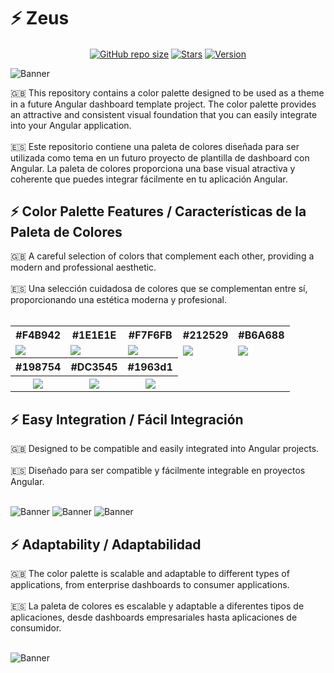 # ⚡ Zeus

<p align='center'>
   <a href='#'><img align='center' alt='GitHub repo size' src='https://img.shields.io/github/repo-size/mzafram2001/zeus?color=F4B942&style=for-the-badge&logo=github'></a>
   <a href='https://github.com/mzafram2001/zeus/stargazers'><img align='center' alt='Stars' src='https://img.shields.io/github/stars/mzafram2001/zeus?color=F4B942&style=for-the-badge&logo=data%3Aimage/png%3Bbase64%2CiVBORw0KGgoAAAANSUhEUgAAAB4AAAAdCAYAAAC9pNwMAAAACXBIWXMAAAsTAAALEwEAmpwYAAAAIGNIUk0AAHpFAACAgwAA/FcAAIDoAAB5FgAA8QEAADtfAAAcheDStWoAAAHISURBVHjavJS/a1NRGIafm7RaaGJ1KR0MQUVNBiOhtKLg6GKXItRJVwc3M%2BpW%2Bg/4Fwid3LRLBydBHARBiqSiqcY2UOgipopBQnxdzpXr5dyb5iQnHxw49/z4nvOe7543kIRjPAFywIrL5sARPAF0TT8P/Bw0QcZR7cNIf3VcirNG4ZT5/mOuvONb8YMINMzxyLfiLNAGpmPjPVPrji/F9y3Q8EA1n4oPgNmEuUNgxofitRQowAng8bCKTwFF4CxQBq4BN4%2BY8wXwCvgAfAb2gG828C3gDHDOgIpAIaGWLvELaAG7QBNoAF8DSV8MeJxxkAEWgfoYoU1gPqzxceANcNkztAEsAO3wr/5tBt55hH4C5o0B/fecusBVT/CPpqQ//o1IircJSW81utiWlItzkt5xAGwBl4ZUugNUbB6eZplFU5djjtAeUAXeu3h1CzjtCG4DJ128eq6PN/eLPHDeBVwd4prD3FUXcGkEz%2BiCC/jiCMAlH%2BAN4JmrYpuBhG0/wRCeSqpE1pUkrSes/S5p0pY/CVqwJNmUdD3loFckPbfsKw8CXo5sfC1pKQUYbzckvYzsvzMI%2BJ7x2LsDAOPttqS6pJpt/u8AK65O%2Bt9ReEMAAAAASUVORK5CYII%3D'></a>
<a href='#'><img align='center' alt='Version' src='https://img.shields.io/badge/Version-0.0.21-F4B942?style=for-the-badge&logo=convertio&logoColor=white'></a>
</p>

![Banner](https://i.ibb.co/vq674jg/Zeus-2.png)

<div>
  🇬🇧 This repository contains a color palette designed to be used as a theme in a future Angular dashboard template project. The color palette provides an attractive and consistent visual foundation that you can easily integrate into your Angular application.
</div>
<br>
<div>
  🇪🇸 Este repositorio contiene una paleta de colores diseñada para ser utilizada como tema en un futuro proyecto de plantilla de dashboard con Angular. La paleta de colores proporciona una base visual atractiva y coherente que puedes integrar fácilmente en tu aplicación Angular.
</div>

## ⚡ Color Palette Features / Características de la Paleta de Colores

<div>
  🇬🇧 A careful selection of colors that complement each other, providing a modern and professional aesthetic.
</div>
<br>
<div>
  🇪🇸 Una selección cuidadosa de colores que se complementan entre sí, proporcionando una estética moderna y profesional.
</div>
<br>
<table>
  <tr>
    <th><b>#F4B942</b></th>
    <th><b>#1E1E1E</b></th>
    <th><b>#F7F6FB</b></th>
    <th><b>#212529</b></th>
    <th><b>#B6A688</b></th>
  </tr>
  <tr>
    <td><img src="https://i.ibb.co/NyPB6mz/yellow.png"></td>
    <td><img src="https://i.ibb.co/X2JVYVf/blackback.png"></td>
    <td><img src="https://i.ibb.co/kmtqVkM/white.png"></td>
    <td><img src="https://i.ibb.co/CVCdbgb/blackfont.png"></td>
    <td><img src="https://i.ibb.co/qCsdzsG/gold.png"></td>
  </tr>
  <tr>
    <th><b>#198754</b></th>
    <th><b>#DC3545</b></th>
    <th><b>#1963d1</b></th>
  </tr>
  <tr>
    <th><img src="https://i.ibb.co/mFkTzk6/green.png"></th>
    <th><img src="https://i.ibb.co/pdBMMMP/red.png"></th>
    <th><img src="https://i.ibb.co/DM7cqxs/blue.png"></th>
  </tr>
</table>


## ⚡ Easy Integration / Fácil Integración

<div>
  🇬🇧 Designed to be compatible and easily integrated into Angular projects.
</div>
<br>
<div>
  🇪🇸 Diseñado para ser compatible y fácilmente integrable en proyectos Angular.
</div>
<br>

![Banner](https://i.ibb.co/Hrg2Cbp/zeus-ex1.png)
![Banner](https://i.ibb.co/j8hm5yQ/zeus-ex2.png)
![Banner](https://i.ibb.co/YBkxVyk/zeus-ex3.png)

## ⚡ Adaptability / Adaptabilidad

<div>
  🇬🇧 The color palette is scalable and adaptable to different types of applications, from enterprise dashboards to consumer applications.
</div>
<br>
<div>
  🇪🇸 La paleta de colores es escalable y adaptable a diferentes tipos de aplicaciones, desde dashboards empresariales hasta aplicaciones de consumidor.
</div>
<br>

![Banner](https://i.ibb.co/T1dcWxr/Zeus-1.png)
